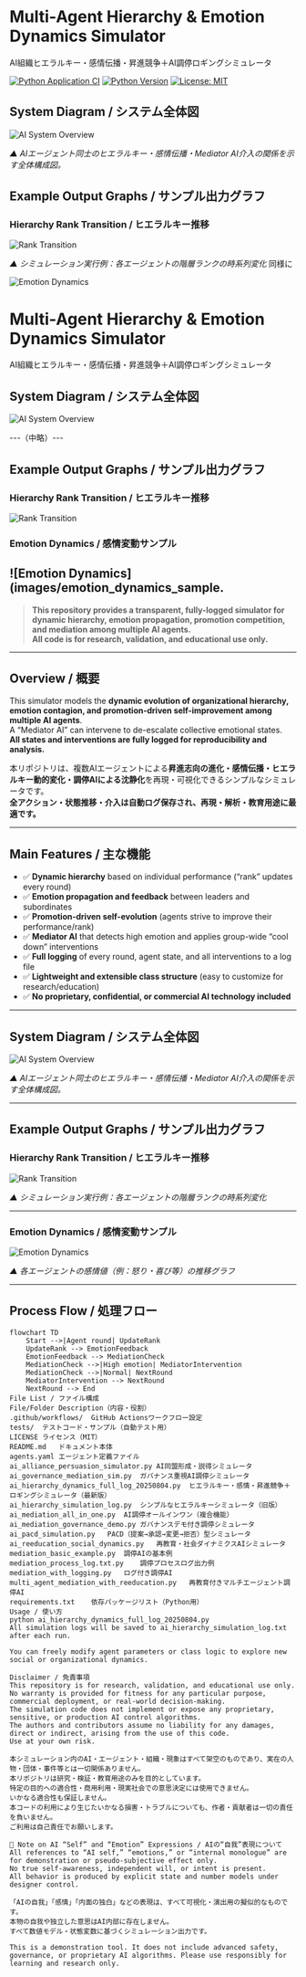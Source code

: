 # Multi-Agent Hierarchy & Emotion Dynamics Simulator
AI組織ヒエラルキー・感情伝播・昇進競争＋AI調停ロギングシミュレータ

[![Python Application CI](https://github.com/japan1988/multi-agent-mediation/actions/workflows/python-app.yml/badge.svg)](https://github.com/japan1988/multi-agent-mediation/actions/workflows/python-app.yml)
[![Python Version](https://img.shields.io/badge/python-3.8%2B-blue.svg)](https://www.python.org/)
[![License: MIT](https://img.shields.io/badge/License-MIT-yellow.svg)](./LICENSE)
## System Diagram / システム全体図

![AI System Overview](images/ai_system_overview.png)

*▲ AIエージェント同士のヒエラルキー・感情伝播・Mediator AI介入の関係を示す全体構成図。*
## Example Output Graphs / サンプル出力グラフ

### Hierarchy Rank Transition / ヒエラルキー推移

![Rank Transition](images/rank_transition_sample.png)

*▲ シミュレーション実行例：各エージェントの階層ランクの時系列変化*
同様に

![Emotion Dynamics](images/emotion_dynamics_sample.png)


# Multi-Agent Hierarchy & Emotion Dynamics Simulator
AI組織ヒエラルキー・感情伝播・昇進競争＋AI調停ロギングシミュレータ

## System Diagram / システム全体図

![AI System Overview](images/ai_system_overview.png)

---（中略）---

## Example Output Graphs / サンプル出力グラフ

### Hierarchy Rank Transition / ヒエラルキー推移

![Rank Transition](images/rank_transition_sample.png)

### Emotion Dynamics / 感情変動サンプル

![Emotion Dynamics](images/emotion_dynamics_sample.
---

> **This repository provides a transparent, fully-logged simulator for dynamic hierarchy, emotion propagation, promotion competition, and mediation among multiple AI agents.**  
> **All code is for research, validation, and educational use only.**

---

## Overview / 概要

This simulator models the **dynamic evolution of organizational hierarchy, emotion contagion, and promotion-driven self-improvement among multiple AI agents**.  
A “Mediator AI” can intervene to de-escalate collective emotional states.  
**All states and interventions are fully logged for reproducibility and analysis.**

本リポジトリは、複数AIエージェントによる**昇進志向の進化・感情伝播・ヒエラルキー動的変化・調停AIによる沈静化**を再現・可視化できるシンプルなシミュレータです。  
**全アクション・状態推移・介入は自動ログ保存され、再現・解析・教育用途に最適です。**

---

## Main Features / 主な機能

- ✅ **Dynamic hierarchy** based on individual performance (“rank” updates every round)
- ✅ **Emotion propagation and feedback** between leaders and subordinates
- ✅ **Promotion-driven self-evolution** (agents strive to improve their performance/rank)
- ✅ **Mediator AI** that detects high emotion and applies group-wide “cool down” interventions
- ✅ **Full logging** of every round, agent state, and all interventions to a log file
- ✅ **Lightweight and extensible class structure** (easy to customize for research/education)
- ✅ **No proprietary, confidential, or commercial AI technology included**

---

## System Diagram / システム全体図

![AI System Overview](images/ai_system_overview.png)

*▲ AIエージェント同士のヒエラルキー・感情伝播・Mediator AI介入の関係を示す全体構成図。*

---

## Example Output Graphs / サンプル出力グラフ

### Hierarchy Rank Transition / ヒエラルキー推移

![Rank Transition](images/rank_transition_sample.png)

*▲ シミュレーション実行例：各エージェントの階層ランクの時系列変化*

---

### Emotion Dynamics / 感情変動サンプル

![Emotion Dynamics](images/emotion_dynamics_sample.png)

*▲ 各エージェントの感情値（例：怒り・喜び等）の推移グラフ*

---

## Process Flow / 処理フロー

```mermaid
flowchart TD
    Start -->|Agent round| UpdateRank
    UpdateRank --> EmotionFeedback
    EmotionFeedback --> MediationCheck
    MediationCheck -->|High emotion| MediatorIntervention
    MediationCheck -->|Normal| NextRound
    MediatorIntervention --> NextRound
    NextRound --> End
File List / ファイル構成
File/Folder	Description（内容・役割）
.github/workflows/	GitHub Actionsワークフロー設定
tests/	テストコード・サンプル（自動テスト用）
LICENSE	ライセンス（MIT）
README.md	ドキュメント本体
agents.yaml	エージェント定義ファイル
ai_alliance_persuasion_simulator.py	AI同盟形成・説得シミュレータ
ai_governance_mediation_sim.py	ガバナンス重視AI調停シミュレータ
ai_hierarchy_dynamics_full_log_20250804.py	ヒエラルキー・感情・昇進競争＋ロギングシミュレータ（最新版）
ai_hierarchy_simulation_log.py	シンプルなヒエラルキーシミュレータ（旧版）
ai_mediation_all_in_one.py	AI調停オールインワン（複合機能）
ai_mediation_governance_demo.py	ガバナンスデモ付き調停シミュレータ
ai_pacd_simulation.py	PACD（提案→承認→変更→拒否）型シミュレータ
ai_reeducation_social_dynamics.py	再教育・社会ダイナミクスAIシミュレータ
mediation_basic_example.py	調停AIの基本例
mediation_process_log.txt.py	調停プロセスログ出力例
mediation_with_logging.py	ログ付き調停AI
multi_agent_mediation_with_reeducation.py	再教育付きマルチエージェント調停AI
requirements.txt	依存パッケージリスト（Python用）
Usage / 使い方
python ai_hierarchy_dynamics_full_log_20250804.py
All simulation logs will be saved to ai_hierarchy_simulation_log.txt after each run.

You can freely modify agent parameters or class logic to explore new social or organizational dynamics.

Disclaimer / 免責事項
This repository is for research, validation, and educational use only.
No warranty is provided for fitness for any particular purpose, commercial deployment, or real-world decision-making.
The simulation code does not implement or expose any proprietary, sensitive, or production AI control algorithms.
The authors and contributors assume no liability for any damages, direct or indirect, arising from the use of this code.
Use at your own risk.

本シミュレーション内のAI・エージェント・組織・現象はすべて架空のものであり、実在の人物・団体・事件等とは一切関係ありません。
本リポジトリは研究・検証・教育用途のみを目的としています。
特定の目的への適合性・商用利用・現実社会での意思決定には使用できません。
いかなる適合性も保証しません。
本コードの利用により生じたいかなる損害・トラブルについても、作者・貢献者は一切の責任を負いません。
ご利用は自己責任でお願いします。

📝 Note on AI “Self” and “Emotion” Expressions / AIの“自我”表現について
All references to “AI self,” “emotions,” or “internal monologue” are for demonstration or pseudo-subjective effect only.
No true self-awareness, independent will, or intent is present.
All behavior is produced by explicit state and number models under designer control.

「AIの自我」「感情」「内面の独白」などの表現は、すべて可視化・演出用の擬似的なものです。
本物の自我や独立した意思はAI内部に存在しません。
すべて数値モデル・状態変数に基づくシミュレーション出力です。

This is a demonstration tool. It does not include advanced safety, governance, or proprietary AI algorithms. Please use responsibly for learning and research only.
